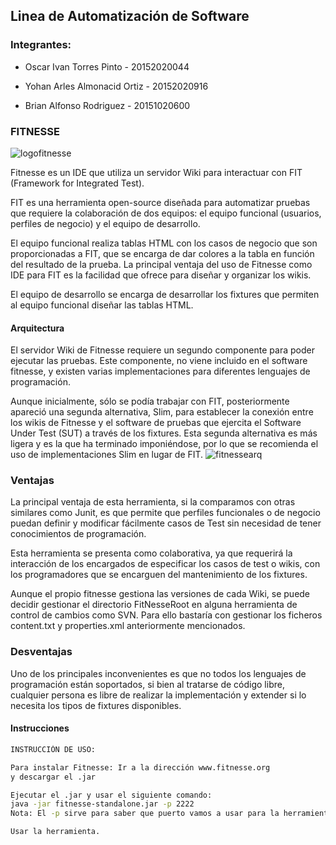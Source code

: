 ## Linea de Automatización de Software
### Integrantes:
- Oscar Ivan Torres Pinto - 20152020044

- Yohan Arles Almonacid Ortiz - 20152020916 

- Brian Alfonso Rodriguez - 20151020600


### FITNESSE
![logofitnesse](https://user-images.githubusercontent.com/30842893/58141410-eb410400-7c08-11e9-90dd-729bc381c8f3.png)

Fitnesse es un IDE que utiliza un servidor Wiki para interactuar con FIT (Framework for Integrated Test).

FIT es una herramienta open-source diseñada para automatizar pruebas que requiere la colaboración de dos equipos: el equipo funcional (usuarios, perfiles de negocio) y el equipo de desarrollo.

El equipo funcional realiza tablas HTML con los casos de negocio que son proporcionadas a FIT, que se encarga de dar colores a la tabla en función del resultado de la prueba. La principal ventaja del uso de Fitnesse como IDE para FIT es la facilidad que ofrece para diseñar y organizar los wikis.

El equipo de desarrollo se encarga de desarrollar los fixtures que permiten al equipo funcional diseñar las tablas HTML.

#### Arquitectura

El servidor Wiki de Fitnesse requiere un segundo componente para poder ejecutar las pruebas. Este componente, no viene incluido en el software fitnesse, y existen varias implementaciones para diferentes lenguajes de programación.

Aunque inicialmente, sólo se podía trabajar con FIT, posteriormente apareció una segunda alternativa, Slim, para establecer la conexión entre los wikis de Fitnesse y el software de pruebas que ejercita el Software Under Test (SUT) a través de los fixtures. Esta segunda alternativa es más ligera y es la que ha terminado imponiéndose, por lo que se recomienda el uso de implementaciones Slim en lugar de FIT.
![fitnessearq](https://user-images.githubusercontent.com/30842893/58142150-92269f80-7c0b-11e9-93cb-e04cf615780a.jpg)

### Ventajas
La principal ventaja de esta herramienta, si la comparamos con otras similares como Junit, es que permite que perfiles funcionales o de negocio puedan definir y modificar fácilmente casos de Test sin necesidad de tener conocimientos de programación.

Esta herramienta se presenta como colaborativa, ya que requerirá la interacción de los encargados de especificar los casos de test o wikis, con los programadores que se encarguen del mantenimiento de los fixtures.

Aunque el propio fitnesse gestiona las versiones de cada Wiki, se puede decidir gestionar el directorio FitNesseRoot en alguna herramienta de control de cambios como SVN. Para ello bastaría con gestionar los ficheros content.txt y properties.xml anteriormente mencionados.

### Desventajas
Uno de los principales inconvenientes es que no todos los lenguajes de programación están soportados, si bien al tratarse de código libre, cualquier persona es libre de realizar la implementación y extender si lo necesita los tipos de fixtures disponibles.

#### Instrucciones
```sh
INSTRUCCIÓN DE USO:

Para instalar Fitnesse: Ir a la dirección www.fitnesse.org 
y descargar el .jar

Ejecutar el .jar y usar el siguiente comando:
java -jar fitnesse-standalone.jar -p 2222
Nota: El -p sirve para saber que puerto vamos a usar para la herramienta.

Usar la herramienta.
```

